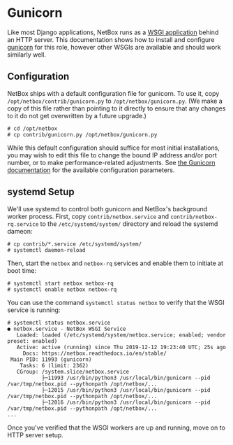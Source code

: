 # Gunicorn

Like most Django applications, NetBox runs as a [WSGI application](https://en.wikipedia.org/wiki/Web_Server_Gateway_Interface) behind an HTTP server. This documentation shows how to install and configure [gunicorn](http://gunicorn.org/) for this role, however other WSGIs are available and should work similarly well.

## Configuration

NetBox ships with a default configuration file for gunicorn. To use it, copy `/opt/netbox/contrib/gunicorn.py` to `/opt/netbox/gunicorn.py`. (We make a copy of this file rather than pointing to it directly to ensure that any changes to it do not get overwritten by a future upgrade.)

```no-highlight
# cd /opt/netbox
# cp contrib/gunicorn.py /opt/netbox/gunicorn.py
```

While this default configuration should suffice for most initial installations, you may wish to edit this file to change the bound IP address and/or port number, or to make performance-related adjustments. See [the Gunicorn documentation](https://docs.gunicorn.org/en/stable/configure.html) for the available configuration parameters.

## systemd Setup

We'll use systemd to control both gunicorn and NetBox's background worker process. First, copy `contrib/netbox.service` and `contrib/netbox-rq.service` to the `/etc/systemd/system/` directory and reload the systemd dameon:

```no-highlight
# cp contrib/*.service /etc/systemd/system/
# systemctl daemon-reload
```

Then, start the `netbox` and `netbox-rq` services and enable them to initiate at boot time:

```no-highlight
# systemctl start netbox netbox-rq
# systemctl enable netbox netbox-rq
```

You can use the command `systemctl status netbox` to verify that the WSGI service is running:

```no-highlight
# systemctl status netbox.service
● netbox.service - NetBox WSGI Service
   Loaded: loaded (/etc/systemd/system/netbox.service; enabled; vendor preset: enabled)
   Active: active (running) since Thu 2019-12-12 19:23:40 UTC; 25s ago
     Docs: https://netbox.readthedocs.io/en/stable/
 Main PID: 11993 (gunicorn)
    Tasks: 6 (limit: 2362)
   CGroup: /system.slice/netbox.service
           ├─11993 /usr/bin/python3 /usr/local/bin/gunicorn --pid /var/tmp/netbox.pid --pythonpath /opt/netbox/...
           ├─12015 /usr/bin/python3 /usr/local/bin/gunicorn --pid /var/tmp/netbox.pid --pythonpath /opt/netbox/...
           ├─12016 /usr/bin/python3 /usr/local/bin/gunicorn --pid /var/tmp/netbox.pid --pythonpath /opt/netbox/...
...
```

Once you've verified that the WSGI workers are up and running, move on to HTTP server setup.
